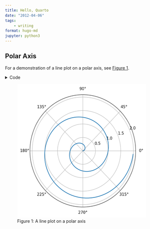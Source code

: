 ```yaml
---
title: Hello, Quarto
date: "2012-04-06"
tags: 
    - writing
format: hugo-md
jupyter: python3
---
```


## Polar Axis

For a demonstration of a line plot on a polar axis, see [Figure 1](#fig-polar).

<details>
<summary>Code</summary>

``` python
import numpy as np
import matplotlib.pyplot as plt

r = np.arange(0, 2, 0.01)
theta = 2 * np.pi * r
fig, ax = plt.subplots(subplot_kw={'projection': 'polar'})
ax.plot(theta, r)
ax.set_rticks([0.5, 1, 1.5, 2])
ax.grid(True)
plt.show()
```

</details>

<figure>
<img src="index_files/figure-markdown_strict/fig-polar-output-1.png" id="fig-polar" width="450" height="439" alt="Figure 1: A line plot on a polar axis" />
<figcaption aria-hidden="true">Figure 1: A line plot on a polar axis</figcaption>
</figure>
